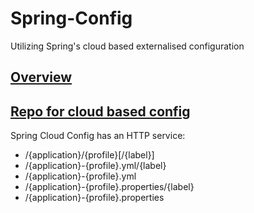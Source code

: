 # Spring-Config
Utilizing Spring's cloud based externalised configuration
## [Overview](https://spring.io/projects/spring-cloud-config)
## [Repo for cloud based config](https://github.com/vkku/config-repo.git)
Spring Cloud Config has an HTTP service:
* /{application}/{profile}[/{label}]
* /{application}-{profile}.yml/{label}
* /{application}-{profile}.yml
* /{application}-{profile}.properties/{label}
* /{application}-{profile}.properties
